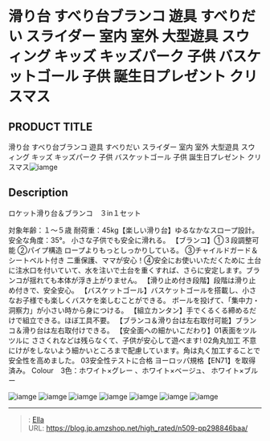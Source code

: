 # 滑り台 すべり台ブランコ 遊具 すべりだい スライダー 室内 室外 大型遊具 スウィング キッズ キッズパーク 子供 バスケットゴール 子供 誕生日プレゼント クリスマス


## PRODUCT TITLE 

滑り台 すべり台ブランコ 遊具 すべりだい スライダー 室内 室外 大型遊具 スウィング キッズ キッズパーク 子供 バスケットゴール 子供 誕生日プレゼント クリスマス![iamge](https://b2bfiles1.gigab2b.cn/image/wkseller/305/20221208_8f765b669a6c100e4d4021e421d88721.jpg)

## Description

ロケット滑り台＆ブランコ　３in１セット　

対象年齢：１～５歳 耐荷重：45kg【楽しい滑り台】ゆるなかなスロープ設計。安全な角度：35°。 小さな子供でも安全に滑れる。
【ブランコ】①３段調整可能 ②パイプ構造 ロープよりもっとしっかりしている。 ③チャイルドガード＆シートベルト付き 二重保護、ママが安心！④安全にお使いいただくために 土台に注水口を付いていて、水を注いで土台を重くすれば、さらに安定します。ブランコが揺れても本体が浮き上がりません。
【滑り止め付き段階】段階は滑り止め付きで、安全安心。
【バスケットゴール】バスケットゴールを搭載し、小さなお子様でも楽しくバスケを楽しむことができる。 ボールを投げて、「集中力・洞察力」が小さい時から身につける。
【組立カンタン】手でくるくる締めるだけで組立できる。ほぼ工具不要。
【ブランコ＆滑り台は左右取付可能】ブランコ＆滑り台は左右取付けできる。
【安全面への細かいこだわり】01表面をツルツルに ささくれなどは残らなくて、子供が安心して遊べます!  02角丸加工 不意にけがをしないよう細かいところまで配慮しています。角は丸く加工することで安全性を高めました。 03安全性テストに合格 ヨーロッパ規格【EN71】を取得済み。
Colour　3色：ホワイト×グレー 、ホワイト×ベージュ、 ホワイト×ブルー


![iamge](https://b2bfiles1.gigab2b.cn/image/wkseller/305/20221208_cb6c1be9678ae8c00735328cdbe38ba4.jpg)
![iamge](https://b2bfiles1.gigab2b.cn/image/wkseller/305/20221208_f27358c50c0965395e390e9980399d7c.jpg)
![iamge](https://b2bfiles1.gigab2b.cn/image/wkseller/305/20221208_7bc4501ecf1387d3bb5f579203abf54a.jpg)
![iamge](https://b2bfiles1.gigab2b.cn/image/wkseller/305/20221208_b942a58591893fed5ab8ade88d2cfe28.jpg)
![iamge](https://b2bfiles1.gigab2b.cn/image/wkseller/305/20221208_e12730e2f3aa636d54cbf85907724952.jpg)
![iamge](https://b2bfiles1.gigab2b.cn/image/wkseller/305/20221208_0cc0f87f6a705f4b87b6c94f1dac0800.jpg)
![iamge](https://b2bfiles1.gigab2b.cn/image/wkseller/305/20221208_9b3ff4587d6d50e207957f892868fd9d.jpg)


---

> : [Ella](https://blog.jp.amzshop.net/)  
> URL: https://blog.jp.amzshop.net/high_rated/n509-pp298846baa/  

